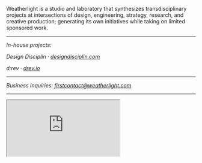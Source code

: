 Weatherlight is a studio and laboratory that synthesizes transdisciplinary projects at intersections of design, engineering, strategy, research, and creative production; generating its own initiatives while taking on limited sponsored work.

---

*In-house projects:*

*Design Disciplin &#8231; [designdisciplin.com](https://www.designdisciplin.com)*

*d:rev &#8231; [drev.io](https://www.drev.io)*

---

*Business Inquiries: [firstcontact@weatherlight.com](mailto:firstcontact@weatherlight.com)*

---

<div class="ratio-16x9">
<iframe src="https://www.youtube.com/embed/IVMFvLN44Ts" allowfullscreen></iframe>
</div>
